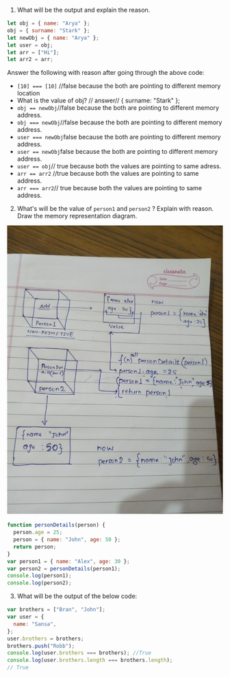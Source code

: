 1. What will be the output and explain the reason.

```js
let obj = { name: "Arya" };
obj = { surname: "Stark" };
let newObj = { name: "Arya" };
let user = obj;
let arr = ["Hi"];
let arr2 = arr;
```

Answer the following with reason after going through the above code:

- `[10] === [10]` //false because the both are pointing to different memory location
- What is the value of obj? // answer// { surname: "Stark" };
- `obj == newObj`//false because the both are pointing to different memory address.
- `obj === newObj`//false because the both are pointing to different memory address.
- `user === newObj`false because the both are pointing to different memory address.
- `user == newObj`false because the both are pointing to different memory address.
- `user == obj`// true because both the values are pointing to same adress.
- `arr == arr2` //true because both the values are pointing to same address.
- `arr === arr2`// true because both the values are pointing to same address.

2. What's will be the value of `person1` and `person2` ? Explain with reason. Draw the memory representation diagram.

<!-- To add this image here use ![name](./hello.jpg) -->

![diagram](./image.jpg)

```js
function personDetails(person) {
  person.age = 25;
  person = { name: "John", age: 50 };
  return person;
}
var person1 = { name: "Alex", age: 30 };
var person2 = personDetails(person1);
console.log(person1);
console.log(person2);
```

3. What will be the output of the below code:

```js
var brothers = ["Bran", "John"];
var user = {
  name: "Sansa",
};
user.brothers = brothers;
brothers.push("Robb");
console.log(user.brothers === brothers); //True
console.log(user.brothers.length === brothers.length);
// True
```
